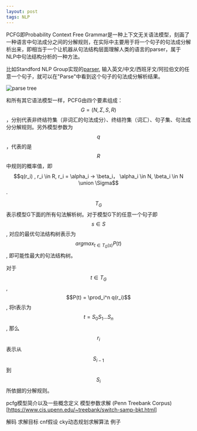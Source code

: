 ```yaml
---
layout: post
tags: NLP
---
```


PCFG即Probability Context Free Grammar是一种上下文无关语法模型，刻画了一种语言中句法成分之间的分解规则，在实际中主要用于将一个句子的句法成分解析出来，即相当于一个让机器从句法结构层面理解人类的语言的parser，属于NLP中句法结构分析的一种方法。

比如Standford NLP Group实现的[parser](http://nlp.stanford.edu:8080/parser/), 输入英文/中文/西班牙文/阿拉伯文的任意一个句子，就可以在"Parse"中看到这个句子的句法成分解析结果。

![parse tree](/Users/wumengling/lanyon-1.0.0/parse_tree.png)

和所有其它语法模型一样，PCFG由四个要素组成：$$G = (N, \Sigma, S, R)$$，分别代表非终结符集（非词汇的句法成分）、终结符集（词汇）、句子集、句法成分分解规则。另外模型参数为$$q$$，代表的是$$R$$中规则的概率值，即$$q(r_i) , r_i \in R, r_i = \alpha_i -> \beta_i， \alpha_i \in N, \beta_i \in N \union \Sigma$$.

$$T_G$$表示模型G下面的所有句法解析树。对于模型G下的任意一个句子即$$s \in S$$, 对应的最优句法结构树表示为$$argmax_{t \in T_G(s)} P(t)$$, 即可能性最大的句法结构树。

对于$$t \in T_G$$, $$P(t) = \prod_i^n q(r_i)$$, 将t表示为$$t = S_0 S_1 ... S_n$$, 那么$$r_i$$表示从$$S_{i-1}$$到$$S_i$$所依据的分解规则。


pcfg模型简介以及一些概念定义
模型参数求解
(Penn Treebank Corpus)[https://www.cis.upenn.edu/~treebank/switch-samp-bkt.html]

解码
  求解目标
  cnf假设
  cky动态规划求解算法
  例子
